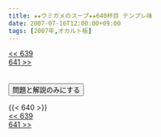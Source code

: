 ```yaml
---
title: ★★ウミガメのスープ★★640杯目 テンプレ味
date: 2007-07-16T12:00:00+09:00
tags: [2007年,オカルト板]
---
```

<div class="th_left"><a href="../639"><< 639</a></div>
<div class="th_right"><a href="../641">641 >></a></div>
<br><br>
<script src="../../js/cupsoup.js"></script>
<form>
<input type="button" value="問題と解説のみにする" onClick="toggleCupsoup()">
</form>
{{< 640 >}}
<div class="th_left"><a href="../639"><< 639</a></div>
<div class="th_right"><a href="../641">641 >></a></div>